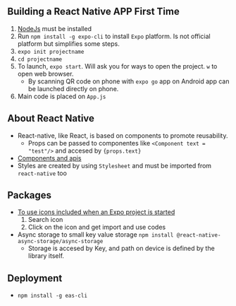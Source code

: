 ## Building a React Native APP First Time

1. [NodeJs](https://nodejs.org/en) must be installed
2. Run `npm install -g expo-cli` to install `Expo` platform. Is not official platform but simplifies some steps.
3. `expo init projectname`
4. `cd projectname`
5. To launch, `expo start`. Will ask you for ways to open the project. `w` to open web browser.
    - By scanning QR code on phone with `expo go` app on Android app can be launched directly on phone.
6. Main code is placed on `App.js`

## About React Native
- React-native, like React, is based on components to promote reusability.
    - Props can be passed to componentes like `<Component text = "test"/>` and accesed by `{props.text}`
- [Components and apis](https://reactnative.dev/docs/components-and-apis)
- Styles are created by using `Stylesheet` and must be imported from `react-native` too

## Packages
- [To use icons included when an Expo project is started](https://icons.expo.fyi/)
    1. Search icon
    2. Click on the icon and get import and use codes
- Async storage to small key value storage `npm install @react-native-async-storage/async-storage`
    - Storage is accesed by Key, and path on device is defined by the library itself.

## Deployment
- `npm install -g eas-cli`
